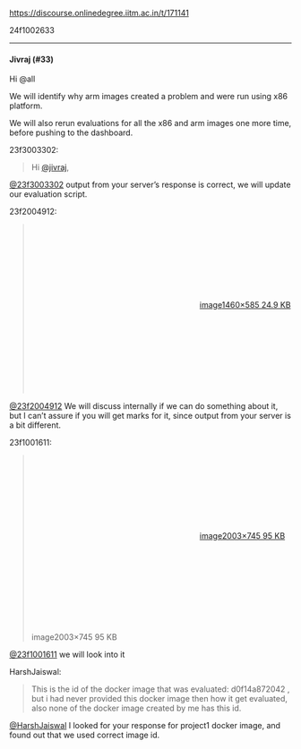 https://discourse.onlinedegree.iitm.ac.in/t/171141

24f1002633</p><hr>

<h4>Jivraj (#33)</h4>
<p>Hi <span class="mention">@all</span></p>
<p>We will identify why arm images created a problem and were run using x86 platform.</p>
<p>We will also rerun evaluations for all the x86 and arm images one more time, before pushing to the dashboard.</p>
<aside class="quote group-ds-students" data-post="31" data-topic="171141" data-username="23f3003302">
<div class="title">
<div class="quote-controls"></div>
 23f3003302:</div>
<blockquote>
<p>Hi <a class="mention" href="/u/jivraj">@jivraj</a>,</p>
</blockquote>
</aside>
<p><a class="mention" href="/u/23f3003302">@23f3003302</a> output from your server’s response is correct, we will update our evaluation script.</p>
<aside class="quote group-ds-students" data-post="24" data-topic="171141" data-username="23f2004912">
<div class="title">
<div class="quote-controls"></div>
 23f2004912:</div>
<blockquote>
<p><div class="lightbox-wrapper"><a class="lightbox" data-download-href="/uploads/short-url/bhTEWgYwF8mPxpMmqTUo8H2BOwB.png?dl=1" href="https://europe1.discourse-cdn.com/flex013/uploads/iitm/original/3X/4/f/4f1dd8069b7f12f5d9d2005215621bc73be9a345.png" rel="noopener nofollow ugc" title="image"><div class="meta"><svg aria-hidden="true" class="fa d-icon d-icon-far-image svg-icon"><use href="#far-image"></use></svg><span class="filename">image</span><span class="informations">1460×585 24.9 KB</span><svg aria-hidden="true" class="fa d-icon d-icon-discourse-expand svg-icon"><use href="#discourse-expand"></use></svg></div></a></div></p>
</blockquote>
</aside>
<p><a class="mention" href="/u/23f2004912">@23f2004912</a> We will discuss internally if we can do something about it, but I can’t assure if you will get marks for it, since output from your server is a bit different.</p>
<aside class="quote group-ds-students quote-modified" data-post="27" data-topic="171141" data-username="23f1001611">
<div class="title">
<div class="quote-controls"></div>
 23f1001611:</div>
<blockquote>
<p><div class="lightbox-wrapper"><a class="lightbox" data-download-href="/uploads/short-url/rAPE8z6usRTHkquLBzH81ERRoZU.png?dl=1" href="https://europe1.discourse-cdn.com/flex013/uploads/iitm/original/3X/c/1/c16494f34e29ae68a356211e09a264d5ba3f5846.png" rel="noopener nofollow ugc" title="image"><div class="meta"><svg aria-hidden="true" class="fa d-icon d-icon-far-image svg-icon"><use href="#far-image"></use></svg><span class="filename">image</span><span class="informations">2003×745 95 KB</span><svg aria-hidden="true" class="fa d-icon d-icon-discourse-expand svg-icon"><use href="#discourse-expand"></use></svg></div></a></div></p>
<p>image2003×745 95 KB</p>
</blockquote>
</aside>
<p><a class="mention" href="/u/23f1001611">@23f1001611</a> we will look into it</p>
<aside class="quote group-ds-students" data-post="21" data-topic="171141" data-username="HarshJaiswal">
<div class="title">
<div class="quote-controls"></div>
 HarshJaiswal:</div>
<blockquote>
<p>This is the id of the docker image that was evaluated: d0f14a872042 , but i had never provided this docker image then how it get evaluated, also none of the docker image created by me has this id.</p>
</blockquote>
</aside>
<p><a class="mention" href="/u/harshjaiswal">@HarshJaiswal</a> I looked for your response for project1 docker image, and found out that we used correct image id.